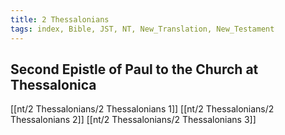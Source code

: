 ```yaml
---
title: 2 Thessalonians
tags: index, Bible, JST, NT, New_Translation, New_Testament
---
```


## Second Epistle of Paul to the Church at Thessalonica

[[nt/2 Thessalonians/2 Thessalonians 1]]
[[nt/2 Thessalonians/2 Thessalonians 2]]
[[nt/2 Thessalonians/2 Thessalonians 3]]
